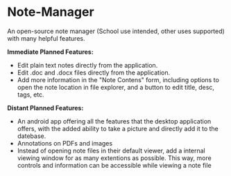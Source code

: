# Note-Manager
An open-source note manager (School use intended, other uses supported) with many helpful features.

<b>Immediate Planned Features:</b>
<ul>
<li>Edit plain text notes directly from the application.</li>
<li>Edit .doc and .docx files directly from the application.</li>
<li>Add more information in the "Note Contens" form, including options to open the note location in file explorer, and a button to edit title, desc, tags, etc.</li> 
</ul>

<b>Distant Planned Features:</b>
<ul>
<li>An android app offering all the features that the desktop application offers, with the added ability to take a picture and directly add it to the datebase.</li>
<li>Annotations on PDFs and images</li>
<li>Instead of opening note files in their default viewer, add a internal viewing window for as many extentions as possible. This way, more controls and information can be accessible while viewing a note file</li>
</ul>
